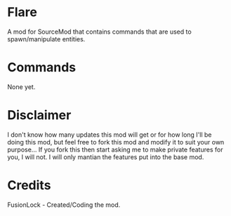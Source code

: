 # Flare
A mod for SourceMod that contains commands that are used to spawn/manipulate entities.
# Commands
None yet.
# Disclaimer
I don't know how many updates this mod will get or for how long I'll be doing this mod, but feel free to fork this mod and modify it to suit your own purpose... If you fork this then start asking me to make private features for you, I will not. I will only mantian the features put into the base mod.
# Credits
FusionLock - Created/Coding the mod.
